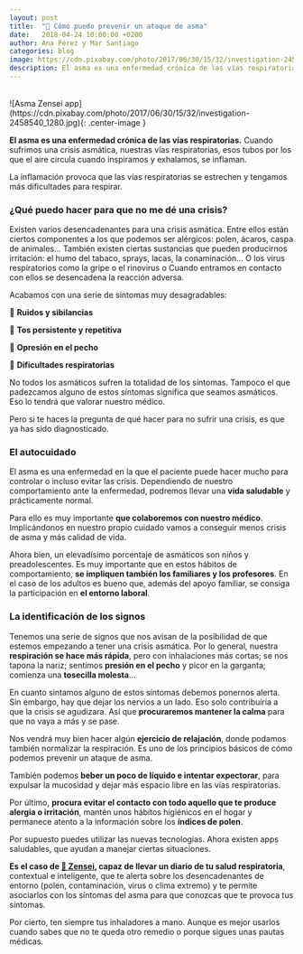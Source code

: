 ```yaml
---
layout: post
title:  "🤢 Cómo puedo prevenir un ataque de asma"
date:   2018-04-24 10:00:00 +0200
author: Ana Pérez y Mar Santiago
categories: blog 
image: https://cdn.pixabay.com/photo/2017/06/30/15/32/investigation-2458540_1280.jpg
description: El asma es una enfermedad crónica de las vías respiratorias. Cuando sufrimos una crisis asmática...
---
```


<br>
![Asma Zensei app](https://cdn.pixabay.com/photo/2017/06/30/15/32/investigation-2458540_1280.jpg){: .center-image }
<br>

**El asma es una enfermedad crónica de las vías respiratorias.** Cuando sufrimos una crisis asmática, nuestras vías respiratorias, esos tubos por los que el aire circula cuando inspiramos y exhalamos, se inflaman.

La inflamación provoca que las vías respiratorias se estrechen y tengamos más dificultades para respirar.

### ¿Qué puedo hacer para que no me dé una crisis?

Existen varios desencadenantes para una crisis asmática. Entre ellos están ciertos componentes a los que podemos ser alérgicos: polen, ácaros, caspa de animales…  También existen ciertas sustancias que pueden producirnos irritación: el humo del tabaco, sprays, lacas, la conaminación… O los virus respiratorios como la gripe o el rinovirus o Cuando entramos en contacto con ellos se desencadena la reacción adversa.

Acabamos con una serie de síntomas muy desagradables:

🤧 **Ruidos y sibilancias**

🤧 **Tos persistente y repetitiva**

🤧 **Opresión en el pecho**

🤧 **Dificultades respiratorias**

No todos los asmáticos sufren la totalidad de los síntomas. Tampoco el que padezcamos alguno de estos síntomas significa que seamos asmáticos. Eso lo tendrá que valorar nuestro médico.

Pero si te haces la pregunta de qué hacer para no sufrir una crisis, es que ya has sido diagnosticado.

### El autocuidado

El asma es una enfermedad en la que el paciente puede hacer mucho para controlar o incluso evitar las crisis. Dependiendo de nuestro comportamiento ante la enfermedad, podremos llevar una **vida saludable** y prácticamente normal.

Para ello es muy importante **que colaboremos con nuestro médico**. Implicándonos en nuestro propio cuidado vamos a conseguir menos crisis de asma y más calidad de vida.

Ahora bien, un elevadísimo porcentaje de asmáticos son niños y preadolescentes. Es muy importante que en estos hábitos de comportamiento, **se impliquen también los familiares y los profesores**. En el caso de los adultos es bueno que, además del apoyo familiar, se consiga la participación en **el entorno laboral**.

### La identificación de los signos

Tenemos una serie de signos que nos avisan de la posibilidad de que estemos empezando a tener una crisis asmática. Por lo general, nuestra **respiración se hace más rápida**, pero con inhalaciones más cortas; se nos tapona la nariz; sentimos **presión en el pecho** y picor en la garganta; comienza una **tosecilla molesta**…

En cuanto sintamos alguno de estos síntomas debemos ponernos alerta. Sin embargo, hay que dejar los nervios a un lado. Eso solo contribuiría a que la crisis se agudizara. Así que **procuraremos mantener la calma** para que no vaya a más y se pase. 

Nos vendrá muy bien hacer algún **ejercicio de relajación**, donde podamos también normalizar la respiración. Es uno de los principios básicos de cómo podemos prevenir un ataque de asma.

También podemos **beber un poco de líquido e intentar expectorar**, para expulsar la mucosidad y dejar más espacio libre en las vías respiratorias.

Por último, **procura evitar el contacto con todo aquello que te produce alergia o irritación**, mantén unos hábitos higiénicos en el hogar y permanece atento a la información sobre los **índices de polen**.

Por supuesto puedes utilizar las nuevas tecnologías. Ahora existen apps saludables, que ayudan a manejar ciertas situaciones. 

**Es el caso de [📱 Zensei](https://zenseiapp.com), capaz de llevar un diario de tu salud respiratoria**, contextual e inteligente, que te alerta sobre los desencadenantes de entorno (polen, contaminación, virus o clima extremo) y te permite asociarlos con los síntomas del asma para que conozcas que te provoca tus síntomas.

Por cierto, ten siempre tus inhaladores a mano. Aunque es mejor usarlos cuando sabes que no te queda otro remedio o porque sigues unas pautas médicas.


